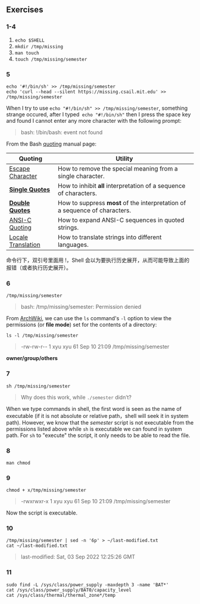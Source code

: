 
## Exercises

### 1-4

1. `echo $SHELL`
2. `mkdir /tmp/missing`
3. `man touch`
4. `touch /tmp/missing/semester`

### 5

```shell
echo '#!/bin/sh' >> /tmp/missing/semester
echo 'curl --head --silent https://missing.csail.mit.edu' >> /tmp/missing/semester
```

When I try to use `echo "#!/bin/sh" >> /tmp/missing/semester`, something strange occured, after I typed` echo "#!/bin/sh"` then I press the space key and found I cannot enter any more character with the following prompt:

> bash: !/bin/bash: event not found

From the Bash [quoting](https://www.gnu.org/software/bash/manual/html_node/Quoting.html) manual page:

| Quoting                                                                                      | Utility                                                            |
| -------------------------------------------------------------------------------------------- | ------------------------------------------------------------------ |
| [Escape Character](https://www.gnu.org/software/bash/manual/html_node/Escape-Character.html) | How to remove the special meaning from a single character. |
| [**Single Quotes**](https://www.gnu.org/software/bash/manual/html_node/Single-Quotes.html)   | How to inhibit **all** interpretation of a sequence of characters. |
| [**Double Quotes**](https://www.gnu.org/software/bash/manual/html_node/Double-Quotes.html) | How to suppress **most** of the interpretation of a sequence of characters.                                                               |                                                                    |                                                                                             |                                                                    |
| [ANSI-C Quoting](https://www.gnu.org/software/bash/manual/html_node/ANSI_002dC-Quoting.html)| How to expand ANSI-C sequences in quoted strings. |
| [Locale Translation](https://www.gnu.org/software/bash/manual/html_node/Locale-Translation.html) | How to translate strings into different languages. |

命令行下，双引号里面用 !，Shell 会以为要执行历史展开，从而可能导致上面的报错（或者执行历史展开）。

### 6

```shell
/tmp/missing/semester
```

> bash: /tmp/missing/semester: Permission denied

From [ArchWiki](https://wiki.archlinux.org/title/File_permissions_and_attributes), we can use the `ls` command's `-l` option to view the permissions (or **file mode**) set for the contents of a directory:

```shell
ls -l /tmp/missing/semester
```

> -rw-rw-r-- 1 xyu xyu 61 Sep 10 21:09 /tmp/missing/semester

**owner/group/others**

### 7

```shell
sh /tmp/missing/semester
```

> Why does this work, while `./semester` didn’t?

When we type commands in shell, the first word is seen as the name of executable (if it is not absolute or relative path，shell will seek it in system path). However, we know that the _semester_ script is not executable from the permissions listed above while `sh` is executable we can found in system path. For `sh` to "execute" the script, it only needs to be able to read the file.

### 8

```shell
man chmod
```

### 9

```shell
chmod + x/tmp/missing/semester
```

> -rwxrwxr-x 1 xyu xyu 61 Sep 10 21:09 /tmp/missing/semester

Now the script is executable.

### 10

```shell
/tmp/missing/semester | sed -n '6p' > ~/last-modified.txt
cat ~/last-modified.txt
```

> last-modified: Sat, 03 Sep 2022 12:25:26 GMT

###  11

```shell
sudo find -L /sys/class/power_supply -maxdepth 3 -name 'BAT*'
cat /sys/class/power_supply/BAT0/capacity_level
cat /sys/class/thermal/thermal_zone*/temp
```